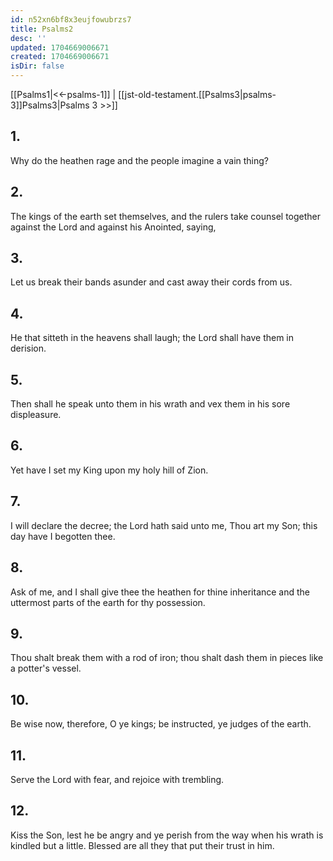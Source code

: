 ```yaml
---
id: n52xn6bf8x3eujfowubrzs7
title: Psalms2
desc: ''
updated: 1704669006671
created: 1704669006671
isDir: false
---
```

[[Psalms1|<<-psalms-1]] | [[jst-old-testament.[[Psalms3|psalms-3]]Psalms3|Psalms 3 >>]]
## 1.
Why do the heathen rage and the people imagine a vain thing?
## 2.
The kings of the earth set themselves, and the rulers take counsel together against the Lord and against his Anointed, saying,
## 3.
Let us break their bands asunder and cast away their cords from us.
## 4.
He that sitteth in the heavens shall laugh; the Lord shall have them in derision.
## 5.
Then shall he speak unto them in his wrath and vex them in his sore displeasure.
## 6.
Yet have I set my King upon my holy hill of Zion.
## 7.
I will declare the decree; the Lord hath said unto me, Thou art my Son; this day have I begotten thee.
## 8.
Ask of me, and I shall give thee the heathen for thine inheritance and the uttermost parts of the earth for thy possession.
## 9.
Thou shalt break them with a rod of iron; thou shalt dash them in pieces like a potter\'s vessel.
## 10.
Be wise now, therefore, O ye kings; be instructed, ye judges of the earth.
## 11.
Serve the Lord with fear, and rejoice with trembling.
## 12.
Kiss the Son, lest he be angry and ye perish from the way when his wrath is kindled but a little. Blessed are all they that put their trust in him.

